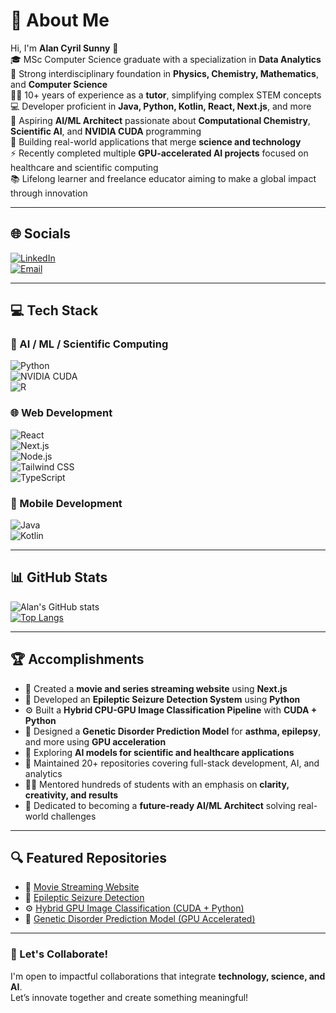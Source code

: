 # 💫 About Me

Hi, I'm **Alan Cyril Sunny** 👋  
🎓 MSc Computer Science graduate with a specialization in **Data Analytics**  
🌱 Strong interdisciplinary foundation in **Physics, Chemistry, Mathematics**, and **Computer Science**  
👨‍🏫 10+ years of experience as a **tutor**, simplifying complex STEM concepts  
💻 Developer proficient in **Java, Python, Kotlin, React, Next.js**, and more  
🧠 Aspiring **AI/ML Architect** passionate about **Computational Chemistry**, **Scientific AI**, and **NVIDIA CUDA** programming  
🚀 Building real-world applications that merge **science and technology**  
⚡ Recently completed multiple **GPU-accelerated AI projects** focused on healthcare and scientific computing  
📚 Lifelong learner and freelance educator aiming to make a global impact through innovation  

---

## 🌐 Socials

[![LinkedIn](https://img.shields.io/badge/LinkedIn-blue?logo=linkedin&logoColor=white)](https://www.linkedin.com/in/alan-cyril-33aa8178/)  
[![Email](https://img.shields.io/badge/Email-alan_cyril%40yahoo.com-red?style=for-the-badge&logo=gmail&logoColor=white)](mailto:alan_cyril@yahoo.com)

---

## 💻 Tech Stack

### 🧠 AI / ML / Scientific Computing  
![Python](https://img.shields.io/badge/Python-3776AB?style=for-the-badge&logo=python&logoColor=white)  
![NVIDIA CUDA](https://img.shields.io/badge/NVIDIA%20CUDA-76B900?style=for-the-badge&logo=nvidia&logoColor=white)  
![R](https://img.shields.io/badge/R-276DC3?style=for-the-badge&logo=r&logoColor=white)

### 🌐 Web Development  
![React](https://img.shields.io/badge/React-61DAFB?style=for-the-badge&logo=react&logoColor=black)  
![Next.js](https://img.shields.io/badge/Next.js-000000?style=for-the-badge&logo=next.js&logoColor=white)  
![Node.js](https://img.shields.io/badge/Node.js-339933?style=for-the-badge&logo=nodedotjs&logoColor=white)  
![Tailwind CSS](https://img.shields.io/badge/Tailwind%20CSS-06B6D4?style=for-the-badge&logo=tailwindcss&logoColor=white)  
![TypeScript](https://img.shields.io/badge/TypeScript-3178C6?style=for-the-badge&logo=typescript&logoColor=white)

### 📱 Mobile Development  
![Java](https://img.shields.io/badge/Java-007396?style=for-the-badge&logo=java&logoColor=white)  
![Kotlin](https://img.shields.io/badge/Kotlin-0095D5?style=for-the-badge&logo=kotlin&logoColor=white)

---

## 📊 GitHub Stats

![Alan's GitHub stats](https://github-readme-stats.vercel.app/api?username=dragonpilee&show_icons=true&theme=radical)  
[![Top Langs](https://github-readme-stats.vercel.app/api/top-langs/?username=dragonpilee&layout=compact&theme=radical)](https://github.com/anuraghazra/github-readme-stats)

---

## 🏆 Accomplishments

- 🎥 Created a **movie and series streaming website** using **Next.js**  
- 🧠 Developed an **Epileptic Seizure Detection System** using **Python**  
- ⚙️ Built a **Hybrid CPU-GPU Image Classification Pipeline** with **CUDA + Python**  
- 🧬 Designed a **Genetic Disorder Prediction Model** for **asthma, epilepsy**, and more using **GPU acceleration**  
- 🔬 Exploring **AI models for scientific and healthcare applications**  
- 📘 Maintained 20+ repositories covering full-stack development, AI, and analytics  
- 👨‍🏫 Mentored hundreds of students with an emphasis on **clarity, creativity, and results**  
- 🎯 Dedicated to becoming a **future-ready AI/ML Architect** solving real-world challenges

---

## 🔍 Featured Repositories

- 🎥 [Movie Streaming Website](https://cinegeek-beta.vercel.app/)  
- 🧠 [Epileptic Seizure Detection](https://github.com/dragonpilee/Epileptic-Seizure-Detection-System)  
- ⚙️ [Hybrid GPU Image Classification (CUDA + Python)](https://github.com/dragonpilee/Hybrid-GPU-Image-Classification-Pipeline)  
- 🧬 [Genetic Disorder Prediction Model (GPU Accelerated)](https://github.com/dragonpilee/Genetic-Disorder-Prediction-Model-Trainer-GPU-Accelerated)

---

### 🤝 Let's Collaborate!

I'm open to impactful collaborations that integrate **technology, science, and AI**.  
Let’s innovate together and create something meaningful!

